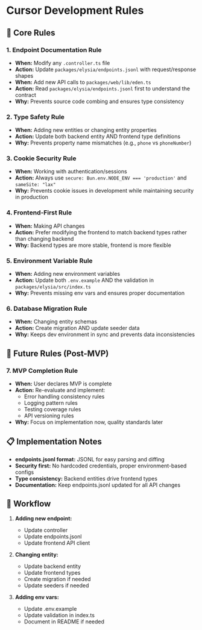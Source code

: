 # Cursor Development Rules

## 🎯 **Core Rules**

### 1. **Endpoint Documentation Rule** 
- **When:** Modify any `.controller.ts` file
- **Action:** Update `packages/elysia/endpoints.jsonl` with request/response shapes
- **When:** Add new API calls to `packages/web/lib/eden.ts`
- **Action:** Read `packages/elysia/endpoints.jsonl` first to understand the contract
- **Why:** Prevents source code combing and ensures type consistency

### 2. **Type Safety Rule**
- **When:** Adding new entities or changing entity properties
- **Action:** Update both backend entity AND frontend type definitions
- **Why:** Prevents property name mismatches (e.g., `phone` vs `phoneNumber`)

### 3. **Cookie Security Rule**
- **When:** Working with authentication/sessions
- **Action:** Always use `secure: Bun.env.NODE_ENV === 'production'` and `sameSite: "lax"`
- **Why:** Prevents cookie issues in development while maintaining security in production

### 4. **Frontend-First Rule**
- **When:** Making API changes
- **Action:** Prefer modifying the frontend to match backend types rather than changing backend
- **Why:** Backend types are more stable, frontend is more flexible

### 5. **Environment Variable Rule**
- **When:** Adding new environment variables
- **Action:** Update both `.env.example` AND the validation in `packages/elysia/src/index.ts`
- **Why:** Prevents missing env vars and ensures proper documentation

### 6. **Database Migration Rule**
- **When:** Changing entity schemas
- **Action:** Create migration AND update seeder data
- **Why:** Keeps dev environment in sync and prevents data inconsistencies

## 🚀 **Future Rules (Post-MVP)**

### 7. **MVP Completion Rule**
- **When:** User declares MVP is complete
- **Action:** Re-evaluate and implement:
  - Error handling consistency rules
  - Logging pattern rules
  - Testing coverage rules
  - API versioning rules
- **Why:** Focus on implementation now, quality standards later

## 📋 **Implementation Notes**

- **endpoints.jsonl format:** JSONL for easy parsing and diffing
- **Security first:** No hardcoded credentials, proper environment-based configs
- **Type consistency:** Backend entities drive frontend types
- **Documentation:** Keep endpoints.jsonl updated for all API changes

## 🔄 **Workflow**

1. **Adding new endpoint:**
   - Update controller
   - Update endpoints.jsonl
   - Update frontend API client

2. **Changing entity:**
   - Update backend entity
   - Update frontend types
   - Create migration if needed
   - Update seeders if needed

3. **Adding env vars:**
   - Update .env.example
   - Update validation in index.ts
   - Document in README if needed 